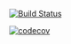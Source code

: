 [![Build Status](https://travis-ci.org/Nicacioneto/mysite.svg?branch=master)](https://travis-ci.org/Nicacioneto/mysite)



[![codecov](https://codecov.io/gh/Nicacioneto/mysite/branch/master/graph/badge.svg)](https://codecov.io/gh/Nicacioneto/mysite)
